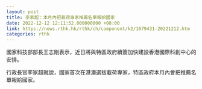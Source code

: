 ```yaml
---
layout: post
title: 李家超：本月內把載荷專家推薦名單報給國家
date: 2022-12-12 12:11:52.000000000 +08:00
link: https://news.rthk.hk/rthk/ch/component/k2/1679431-20221212.htm
categories: rthk
---
```


國家科技部部長王志剛表示，近日將與特區政府續簽加快建設香港國際科創中心的安排。

行政長官李家超就說，國家首次在港澳選拔載荷專家，特區政府本月內會把推薦名單報給國家。
